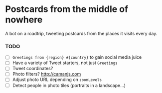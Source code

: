 # Postcards from the middle of nowhere

A bot on a roadtrip, tweeting postcards from the places it visits every day.

### TODO

- [ ] `Greetings from {region} #{country}` to gain social media juice
- [ ] Have a variety of Tweet starters, not just `Greetings`
- [ ] Tweet coordinates?
- [ ] Photo filters? http://camanjs.com
- [ ] Adjust photo URL depending on `zoomLevels`
- [ ] Detect people in photo tiles (portraits in a landscape...)